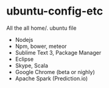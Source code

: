 # ubuntu-config-etc
 
All the all home/.<config> ubuntu file 

* Nodejs
* Npm, bower, meteor
* Sublime Text 3, Package Manager
* Eclipse
* Skype, Scala
* Google Chrome (beta or nighly)
* Apache Spark (Prediction.io)

